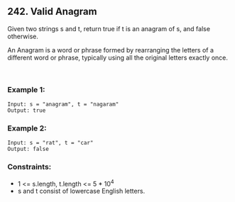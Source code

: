 ##  242. Valid Anagram


Given two strings s and t, return true if t is an anagram of s, and false otherwise.

An Anagram is a word or phrase formed by rearranging the letters of a different word or phrase, typically using all the original letters exactly once.

<br>

### Example 1:

```
Input: s = "anagram", t = "nagaram"
Output: true
```

### Example 2:

```
Input: s = "rat", t = "car"
Output: false
```



### Constraints:

- 1 <= s.length, t.length <= 5 * 10<sup>4</sup>
- s and t consist of lowercase English letters.
